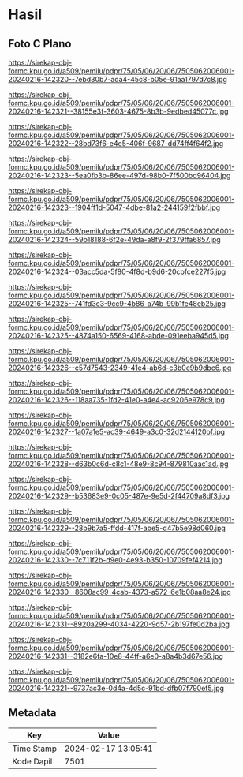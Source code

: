 # Hasil

## Foto C Plano

https://sirekap-obj-formc.kpu.go.id/a509/pemilu/pdpr/75/05/06/20/06/7505062006001-20240216-142320--7ebd30b7-ada4-45c8-b05e-91aa1797d7c8.jpg

https://sirekap-obj-formc.kpu.go.id/a509/pemilu/pdpr/75/05/06/20/06/7505062006001-20240216-142321--38155e3f-3603-4675-8b3b-9edbed45077c.jpg

https://sirekap-obj-formc.kpu.go.id/a509/pemilu/pdpr/75/05/06/20/06/7505062006001-20240216-142322--28bd73f6-e4e5-406f-9687-dd74ff4f64f2.jpg

https://sirekap-obj-formc.kpu.go.id/a509/pemilu/pdpr/75/05/06/20/06/7505062006001-20240216-142323--5ea0fb3b-86ee-497d-98b0-7f500bd96404.jpg

https://sirekap-obj-formc.kpu.go.id/a509/pemilu/pdpr/75/05/06/20/06/7505062006001-20240216-142323--1904ff1d-5047-4dbe-81a2-244159f2fbbf.jpg

https://sirekap-obj-formc.kpu.go.id/a509/pemilu/pdpr/75/05/06/20/06/7505062006001-20240216-142324--59b18188-6f2e-49da-a8f9-2f379ffa6857.jpg

https://sirekap-obj-formc.kpu.go.id/a509/pemilu/pdpr/75/05/06/20/06/7505062006001-20240216-142324--03acc5da-5f80-4f8d-b9d6-20cbfce227f5.jpg

https://sirekap-obj-formc.kpu.go.id/a509/pemilu/pdpr/75/05/06/20/06/7505062006001-20240216-142325--741fd3c3-9cc9-4b86-a74b-99b1fe48eb25.jpg

https://sirekap-obj-formc.kpu.go.id/a509/pemilu/pdpr/75/05/06/20/06/7505062006001-20240216-142325--4874a150-6569-4168-abde-091eeba945d5.jpg

https://sirekap-obj-formc.kpu.go.id/a509/pemilu/pdpr/75/05/06/20/06/7505062006001-20240216-142326--c57d7543-2349-41e4-ab6d-c3b0e9b9dbc6.jpg

https://sirekap-obj-formc.kpu.go.id/a509/pemilu/pdpr/75/05/06/20/06/7505062006001-20240216-142326--118aa735-1fd2-41e0-a4e4-ac9206e978c9.jpg

https://sirekap-obj-formc.kpu.go.id/a509/pemilu/pdpr/75/05/06/20/06/7505062006001-20240216-142327--1a07a1e5-ac39-4649-a3c0-32d2144120bf.jpg

https://sirekap-obj-formc.kpu.go.id/a509/pemilu/pdpr/75/05/06/20/06/7505062006001-20240216-142328--d63b0c6d-c8c1-48e9-8c94-879810aac1ad.jpg

https://sirekap-obj-formc.kpu.go.id/a509/pemilu/pdpr/75/05/06/20/06/7505062006001-20240216-142329--b53683e9-0c05-487e-9e5d-2f44709a8df3.jpg

https://sirekap-obj-formc.kpu.go.id/a509/pemilu/pdpr/75/05/06/20/06/7505062006001-20240216-142329--28b9b7a5-ffdd-417f-abe5-d47b5e98d060.jpg

https://sirekap-obj-formc.kpu.go.id/a509/pemilu/pdpr/75/05/06/20/06/7505062006001-20240216-142330--7c711f2b-d9e0-4e93-b350-10709fef4214.jpg

https://sirekap-obj-formc.kpu.go.id/a509/pemilu/pdpr/75/05/06/20/06/7505062006001-20240216-142330--8608ac99-4cab-4373-a572-6e1b08aa8e24.jpg

https://sirekap-obj-formc.kpu.go.id/a509/pemilu/pdpr/75/05/06/20/06/7505062006001-20240216-142331--8920a299-4034-4220-9d57-2b197fe0d2ba.jpg

https://sirekap-obj-formc.kpu.go.id/a509/pemilu/pdpr/75/05/06/20/06/7505062006001-20240216-142331--3182e6fa-10e8-44ff-a6e0-a8a4b3d67e56.jpg

https://sirekap-obj-formc.kpu.go.id/a509/pemilu/pdpr/75/05/06/20/06/7505062006001-20240216-142321--9737ac3e-0d4a-4d5c-91bd-dfb07f790ef5.jpg


## Metadata

| Key        | Value               |
| ---------- | ------------------- |
| Time Stamp | 2024-02-17 13:05:41 |
| Kode Dapil | 7501                |



